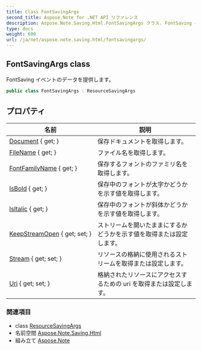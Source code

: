 ```yaml
---
title: Class FontSavingArgs
second_title: Aspose.Note for .NET API リファレンス
description: Aspose.Note.Saving.Html.FontSavingArgs クラス. FontSaving イベントのデータを提供します
type: docs
weight: 600
url: /ja/net/aspose.note.saving.html/fontsavingargs/
---
```

## FontSavingArgs class

FontSaving イベントのデータを提供します。

```csharp
public class FontSavingArgs : ResourceSavingArgs
```

## プロパティ

| 名前 | 説明 |
| --- | --- |
| [Document](../../aspose.note.saving.html/resourcesavingargs/document/) { get; } | 保存ドキュメントを取得します。 |
| [FileName](../../aspose.note.saving.html/resourcesavingargs/filename/) { get; } | ファイル名を取得します。 |
| [FontFamilyName](../../aspose.note.saving.html/fontsavingargs/fontfamilyname/) { get; } | 保存するフォントのファミリ名を取得します。 |
| [IsBold](../../aspose.note.saving.html/fontsavingargs/isbold/) { get; } | 保存中のフォントが太字かどうかを示す値を取得します。 |
| [IsItalic](../../aspose.note.saving.html/fontsavingargs/isitalic/) { get; } | 保存中のフォントが斜体かどうかを示す値を取得します。 |
| [KeepStreamOpen](../../aspose.note.saving.html/resourcesavingargs/keepstreamopen/) { get; set; } | ストリームを開いたままにするかどうかを示す値を取得または設定します。 |
| [Stream](../../aspose.note.saving.html/resourcesavingargs/stream/) { get; set; } | リソースの格納に使用されるストリームを取得または設定します。 |
| [Uri](../../aspose.note.saving.html/resourcesavingargs/uri/) { get; set; } | 格納されたリソースにアクセスするための uri を取得または設定します。 |

### 関連項目

* class [ResourceSavingArgs](../resourcesavingargs/)
* 名前空間 [Aspose.Note.Saving.Html](../../aspose.note.saving.html/)
* 組み立て [Aspose.Note](../../)


